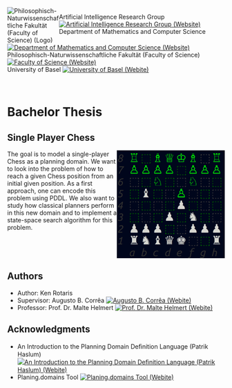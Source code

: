 <img width="120" align="left" src="https://webmo.ch/wp-content/uploads/2022/03/csm_fakulogo_372ebdb784-2.png" alt="Philosophisch-Naturwissenschaftliche Fakultät (Faculty of Science) (Logo)">

Artificial Intelligence Research Group [![Artificial Intelligence Research Group (Website)](https://webmo.ch/wp-content/uploads/2022/03/external_link_icon_152621-2.png)][1]<br>
Department of Mathematics and Computer Science [![Department of Mathematics and Computer Science (Website)](https://webmo.ch/wp-content/uploads/2022/03/external_link_icon_152621-2.png)][2]<br>
Philosophisch-Naturwissenschaftliche Fakultät (Faculty of Science) [![Faculty of Science (Website)](https://webmo.ch/wp-content/uploads/2022/03/external_link_icon_152621-2.png)][3]<br>
University of Basel [![University of Basel (Webite)](https://webmo.ch/wp-content/uploads/2022/03/external_link_icon_152621-2.png)][4]<br><br><br>

# Bachelor Thesis
  
## Single Player Chess
<img width="250" align="right" src="Images/Terminal_Chess_UI.png" alt="FEN.py Terminal window output with FEN code 'r1bqkb1r/pppp1ppp/2n2n2/1B2p3/4P3/3P1N2/PPP2PPP/RNBQK2R'">
  The goal is to model a single-player Chess as a planning domain. We want to look into the problem of how to reach a given Chess position from an initial given position. As a first approach, one can encode this problem using PDDL. We also want to study how classical planners perform in this new domain and to implement a state-space search algorithm for this problem. 
<br clear="right"/>

## Authors

* Author: Ken Rotaris<br>
* Supervisor: Augusto B. Corrêa [![Augusto B. Corrêa (Webite)](https://webmo.ch/wp-content/uploads/2022/03/external_link_icon_152621-2.png)][5]
* Professor: Prof. Dr. Malte Helmert [![Prof. Dr. Malte Helmert (Webite)](https://webmo.ch/wp-content/uploads/2022/03/external_link_icon_152621-2.png)][6]

## Acknowledgments

* An Introduction to the Planning Domain Deﬁnition Language (Patrik Haslum) [![An Introduction to the Planning Domain Deﬁnition Language (Patrik Haslum) (Webite)](https://webmo.ch/wp-content/uploads/2022/03/external_link_icon_152621-2.png)][7]
* Planing.domains Tool [![Planing.domains Tool (Webite)](https://webmo.ch/wp-content/uploads/2022/03/external_link_icon_152621-2.png)][8]

[1]: https://ai.dmi.unibas.ch/
[2]: https://dmi.unibas.ch/en/
[3]: https://philnat.unibas.ch/
[4]: https://www.unibas.ch/
[5]: https://ai.dmi.unibas.ch/people/correa/
[6]: https://ai.dmi.unibas.ch/people/helmert
[7]: https://www.morganclaypool.com/doi/abs/10.2200/S00900ED2V01Y201902AIM042
[8]: http://planning.domains/
